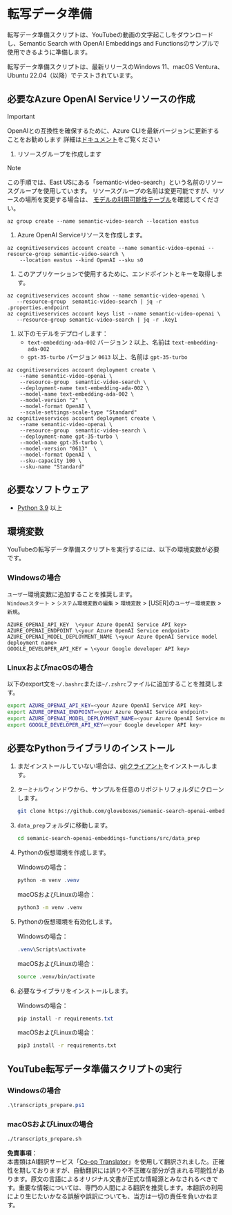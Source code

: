<!--
CO_OP_TRANSLATOR_METADATA:
{
  "original_hash": "0d69f2d5814a698d3de5d0235940b5ae",
  "translation_date": "2025-07-09T13:08:02+00:00",
  "source_file": "08-building-search-applications/scripts/README.md",
  "language_code": "ja"
}
-->
# 転写データ準備

転写データ準備スクリプトは、YouTubeの動画の文字起こしをダウンロードし、Semantic Search with OpenAI Embeddings and Functionsのサンプルで使用できるように準備します。

転写データ準備スクリプトは、最新リリースのWindows 11、macOS Ventura、Ubuntu 22.04（以降）でテストされています。

## 必要なAzure OpenAI Serviceリソースの作成

> [!IMPORTANT]
> OpenAIとの互換性を確保するために、Azure CLIを最新バージョンに更新することをお勧めします
> 詳細は[ドキュメント](https://learn.microsoft.com/cli/azure/update-azure-cli?WT.mc_id=academic-105485-koreyst)をご覧ください

1. リソースグループを作成します

> [!NOTE]
> この手順では、East USにある「semantic-video-search」という名前のリソースグループを使用しています。
> リソースグループの名前は変更可能ですが、リソースの場所を変更する場合は、
> [モデルの利用可能性テーブル](https://aka.ms/oai/models?WT.mc_id=academic-105485-koreyst)を確認してください。

```console
az group create --name semantic-video-search --location eastus
```

1. Azure OpenAI Serviceリソースを作成します。

```console
az cognitiveservices account create --name semantic-video-openai --resource-group semantic-video-search \
    --location eastus --kind OpenAI --sku s0
```

1. このアプリケーションで使用するために、エンドポイントとキーを取得します。

```console
az cognitiveservices account show --name semantic-video-openai \
   --resource-group  semantic-video-search | jq -r .properties.endpoint
az cognitiveservices account keys list --name semantic-video-openai \
   --resource-group semantic-video-search | jq -r .key1
```

1. 以下のモデルをデプロイします：
   - `text-embedding-ada-002` バージョン `2` 以上、名前は `text-embedding-ada-002`
   - `gpt-35-turbo` バージョン `0613` 以上、名前は `gpt-35-turbo`

```console
az cognitiveservices account deployment create \
    --name semantic-video-openai \
    --resource-group  semantic-video-search \
    --deployment-name text-embedding-ada-002 \
    --model-name text-embedding-ada-002 \
    --model-version "2"  \
    --model-format OpenAI \
    --scale-settings-scale-type "Standard"
az cognitiveservices account deployment create \
    --name semantic-video-openai \
    --resource-group  semantic-video-search \
    --deployment-name gpt-35-turbo \
    --model-name gpt-35-turbo \
    --model-version "0613"  \
    --model-format OpenAI \
    --sku-capacity 100 \
    --sku-name "Standard"
```

## 必要なソフトウェア

- [Python 3.9](https://www.python.org/downloads/?WT.mc_id=academic-105485-koreyst) 以上

## 環境変数

YouTubeの転写データ準備スクリプトを実行するには、以下の環境変数が必要です。

### Windowsの場合

`ユーザー`環境変数に追加することを推奨します。  
`Windowsスタート` > `システム環境変数の編集` > `環境変数` > [USER]の`ユーザー環境変数` > `新規`。

```text
AZURE_OPENAI_API_KEY  \<your Azure OpenAI Service API key>
AZURE_OPENAI_ENDPOINT \<your Azure OpenAI Service endpoint>
AZURE_OPENAI_MODEL_DEPLOYMENT_NAME \<your Azure OpenAI Service model deployment name>
GOOGLE_DEVELOPER_API_KEY = \<your Google developer API key>
```

### LinuxおよびmacOSの場合

以下のexport文を`~/.bashrc`または`~/.zshrc`ファイルに追加することを推奨します。

```bash
export AZURE_OPENAI_API_KEY=<your Azure OpenAI Service API key>
export AZURE_OPENAI_ENDPOINT=<your Azure OpenAI Service endpoint>
export AZURE_OPENAI_MODEL_DEPLOYMENT_NAME=<your Azure OpenAI Service model deployment name>
export GOOGLE_DEVELOPER_API_KEY=<your Google developer API key>
```

## 必要なPythonライブラリのインストール

1. まだインストールしていない場合は、[gitクライアント](https://git-scm.com/downloads?WT.mc_id=academic-105485-koreyst)をインストールします。  
1. `ターミナル`ウィンドウから、サンプルを任意のリポジトリフォルダにクローンします。

    ```bash
    git clone https://github.com/gloveboxes/semanic-search-openai-embeddings-functions.git
    ```

1. `data_prep`フォルダに移動します。

   ```bash
   cd semanic-search-openai-embeddings-functions/src/data_prep
   ```

1. Pythonの仮想環境を作成します。

    Windowsの場合：

    ```powershell
    python -m venv .venv
    ```

    macOSおよびLinuxの場合：

    ```bash
    python3 -m venv .venv
    ```

1. Pythonの仮想環境を有効化します。

   Windowsの場合：

   ```powershell
   .venv\Scripts\activate
   ```

   macOSおよびLinuxの場合：

   ```bash
   source .venv/bin/activate
   ```

1. 必要なライブラリをインストールします。

   Windowsの場合：

   ```powershell
   pip install -r requirements.txt
   ```

   macOSおよびLinuxの場合：

   ```bash
   pip3 install -r requirements.txt
   ```

## YouTube転写データ準備スクリプトの実行

### Windowsの場合

```powershell
.\transcripts_prepare.ps1
```

### macOSおよびLinuxの場合

```bash
./transcripts_prepare.sh
```

**免責事項**：  
本書類はAI翻訳サービス「[Co-op Translator](https://github.com/Azure/co-op-translator)」を使用して翻訳されました。正確性を期しておりますが、自動翻訳には誤りや不正確な部分が含まれる可能性があります。原文の言語によるオリジナル文書が正式な情報源とみなされるべきです。重要な情報については、専門の人間による翻訳を推奨します。本翻訳の利用により生じたいかなる誤解や誤訳についても、当方は一切の責任を負いかねます。
